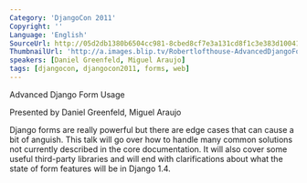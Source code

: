 ```yaml
---
Category: 'DjangoCon 2011'
Copyright: ''
Language: 'English'
SourceUrl: http://05d2db1380b6504cc981-8cbed8cf7e3a131cd8f1c3e383d10041.r93.cf2.rackcdn.com/djangocon-2011/82_advanced-django-form-usage.m4v
ThumbnailUrl: 'http://a.images.blip.tv/Robertlofthouse-AdvancedDjangoFormUsage262-618.jpg'
speakers: [Daniel Greenfeld, Miguel Araujo]
tags: [djangocon, djangocon2011, forms, web]
---
```

Advanced Django Form Usage

Presented by Daniel Greenfeld, Miguel Araujo

Django forms are really powerful but there are edge cases that can cause a bit
of anguish. This talk will go over how to handle many common solutions not
currently described in the core documentation. It will also cover some useful
third-party libraries and will end with clarifications about what the state of
form features will be in Django 1.4.

